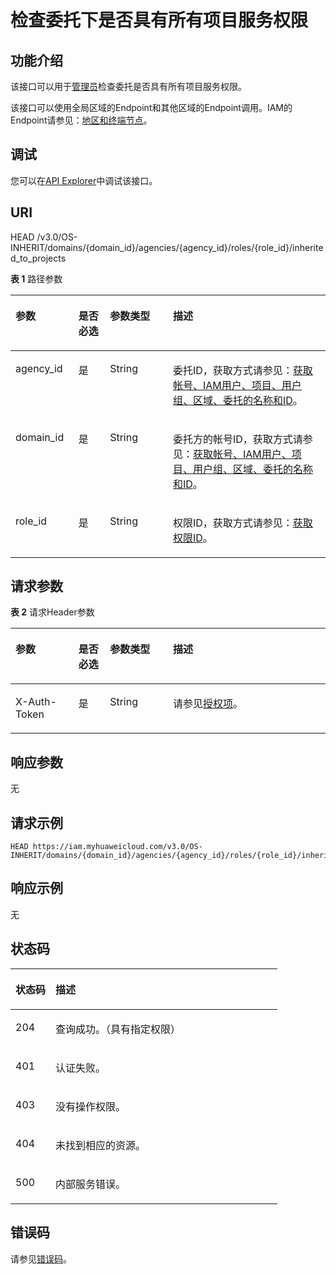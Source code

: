 # 检查委托下是否具有所有项目服务权限<a name="iam_12_0016"></a>

## 功能介绍<a name="section11866174011112"></a>

该接口可以用于<u>[管理员](https://support.huaweicloud.com/usermanual-iam/iam_01_0001.html)</u><u></u>检查委托是否具有所有项目服务权限。

该接口可以使用全局区域的Endpoint和其他区域的Endpoint调用。IAM的Endpoint请参见：[地区和终端节点](https://developer.huaweicloud.com/endpoint?IAM)。

## 调试<a name="section381104313215"></a>

您可以在[API Explorer](https://apiexplorer.developer.huaweicloud.com/apiexplorer/doc?product=IAM&api=CheckAllProjectsPermissionForAgency)中调试该接口。

## URI<a name="section287084017110"></a>

HEAD /v3.0/OS-INHERIT/domains/\{domain\_id\}/agencies/\{agency\_id\}/roles/\{role\_id\}/inherited\_to\_projects

**表 1**  路径参数

<a name="table14871640201113"></a>
<table><thead align="left"><tr id="row9968144051112"><th class="cellrowborder" valign="top" width="20%" id="mcps1.2.5.1.1"><p id="p696884014113"><a name="p696884014113"></a><a name="p696884014113"></a>参数</p>
</th>
<th class="cellrowborder" valign="top" width="10%" id="mcps1.2.5.1.2"><p id="p17968840191113"><a name="p17968840191113"></a><a name="p17968840191113"></a>是否必选</p>
</th>
<th class="cellrowborder" valign="top" width="20%" id="mcps1.2.5.1.3"><p id="p109681640141114"><a name="p109681640141114"></a><a name="p109681640141114"></a>参数类型</p>
</th>
<th class="cellrowborder" valign="top" width="50%" id="mcps1.2.5.1.4"><p id="p109681840111113"><a name="p109681840111113"></a><a name="p109681840111113"></a>描述</p>
</th>
</tr>
</thead>
<tbody><tr id="row14968134012110"><td class="cellrowborder" valign="top" width="20%" headers="mcps1.2.5.1.1 "><p id="p29688407110"><a name="p29688407110"></a><a name="p29688407110"></a>agency_id</p>
</td>
<td class="cellrowborder" valign="top" width="10%" headers="mcps1.2.5.1.2 "><p id="p1096894021117"><a name="p1096894021117"></a><a name="p1096894021117"></a>是</p>
</td>
<td class="cellrowborder" valign="top" width="20%" headers="mcps1.2.5.1.3 "><p id="p169681640191115"><a name="p169681640191115"></a><a name="p169681640191115"></a>String</p>
</td>
<td class="cellrowborder" valign="top" width="50%" headers="mcps1.2.5.1.4 "><p id="zh-cn_topic_0222594444_p1930175074413"><a name="zh-cn_topic_0222594444_p1930175074413"></a><a name="zh-cn_topic_0222594444_p1930175074413"></a>委托ID，获取方式请参见：<a href="获取帐号-IAM用户-项目-用户组-区域-委托的名称和ID.md">获取帐号、IAM用户、项目、用户组、区域、委托的名称和ID</a>。</p>
</td>
</tr>
<tr id="row19969340121114"><td class="cellrowborder" valign="top" width="20%" headers="mcps1.2.5.1.1 "><p id="p196919407117"><a name="p196919407117"></a><a name="p196919407117"></a>domain_id</p>
</td>
<td class="cellrowborder" valign="top" width="10%" headers="mcps1.2.5.1.2 "><p id="p189691340191116"><a name="p189691340191116"></a><a name="p189691340191116"></a>是</p>
</td>
<td class="cellrowborder" valign="top" width="20%" headers="mcps1.2.5.1.3 "><p id="p596924018114"><a name="p596924018114"></a><a name="p596924018114"></a>String</p>
</td>
<td class="cellrowborder" valign="top" width="50%" headers="mcps1.2.5.1.4 "><p id="zh-cn_topic_0222594444_p123755012443"><a name="zh-cn_topic_0222594444_p123755012443"></a><a name="zh-cn_topic_0222594444_p123755012443"></a>委托方的帐号ID，获取方式请参见：<a href="获取帐号-IAM用户-项目-用户组-区域-委托的名称和ID.md">获取帐号、IAM用户、项目、用户组、区域、委托的名称和ID</a>。</p>
</td>
</tr>
<tr id="row1996934081111"><td class="cellrowborder" valign="top" width="20%" headers="mcps1.2.5.1.1 "><p id="p3969164012112"><a name="p3969164012112"></a><a name="p3969164012112"></a>role_id</p>
</td>
<td class="cellrowborder" valign="top" width="10%" headers="mcps1.2.5.1.2 "><p id="p1096919403119"><a name="p1096919403119"></a><a name="p1096919403119"></a>是</p>
</td>
<td class="cellrowborder" valign="top" width="20%" headers="mcps1.2.5.1.3 "><p id="p1696934011117"><a name="p1696934011117"></a><a name="p1696934011117"></a>String</p>
</td>
<td class="cellrowborder" valign="top" width="50%" headers="mcps1.2.5.1.4 "><p id="zh-cn_topic_0222594444_p1644155017445"><a name="zh-cn_topic_0222594444_p1644155017445"></a><a name="zh-cn_topic_0222594444_p1644155017445"></a>权限ID，获取方式请参见：<a href="查询权限列表.md">获取权限ID</a>。</p>
</td>
</tr>
</tbody>
</table>

## 请求参数<a name="section188844016119"></a>

**表 2**  请求Header参数

<a name="table1088811402118"></a>
<table><thead align="left"><tr id="row89691408113"><th class="cellrowborder" valign="top" width="20%" id="mcps1.2.5.1.1"><p id="p596918400113"><a name="p596918400113"></a><a name="p596918400113"></a>参数</p>
</th>
<th class="cellrowborder" valign="top" width="10%" id="mcps1.2.5.1.2"><p id="p89692407116"><a name="p89692407116"></a><a name="p89692407116"></a>是否必选</p>
</th>
<th class="cellrowborder" valign="top" width="20%" id="mcps1.2.5.1.3"><p id="p1969184012117"><a name="p1969184012117"></a><a name="p1969184012117"></a>参数类型</p>
</th>
<th class="cellrowborder" valign="top" width="50%" id="mcps1.2.5.1.4"><p id="p99693406116"><a name="p99693406116"></a><a name="p99693406116"></a>描述</p>
</th>
</tr>
</thead>
<tbody><tr id="row8969440191120"><td class="cellrowborder" valign="top" width="20%" headers="mcps1.2.5.1.1 "><p id="p79691340131120"><a name="p79691340131120"></a><a name="p79691340131120"></a>X-Auth-Token</p>
</td>
<td class="cellrowborder" valign="top" width="10%" headers="mcps1.2.5.1.2 "><p id="p13969114012115"><a name="p13969114012115"></a><a name="p13969114012115"></a>是</p>
</td>
<td class="cellrowborder" valign="top" width="20%" headers="mcps1.2.5.1.3 "><p id="p1396974041117"><a name="p1396974041117"></a><a name="p1396974041117"></a>String</p>
</td>
<td class="cellrowborder" valign="top" width="50%" headers="mcps1.2.5.1.4 "><p id="p9969240111115"><a name="p9969240111115"></a><a name="p9969240111115"></a>请参见<a href="授权项.md">授权项</a>。</p>
</td>
</tr>
</tbody>
</table>

## 响应参数<a name="section1189518408111"></a>

无

## 请求示例<a name="section589524017116"></a>

```
HEAD https://iam.myhuaweicloud.com/v3.0/OS-INHERIT/domains/{domain_id}/agencies/{agency_id}/roles/{role_id}/inherited_to_projects
```

## 响应示例<a name="section1389754011111"></a>

无

## 状态码<a name="section18898204041115"></a>

<a name="table13898340111110"></a>
<table><thead align="left"><tr id="row11970154061111"><th class="cellrowborder" valign="top" width="15%" id="mcps1.1.3.1.1"><p id="p11970340151112"><a name="p11970340151112"></a><a name="p11970340151112"></a>状态码</p>
</th>
<th class="cellrowborder" valign="top" width="85%" id="mcps1.1.3.1.2"><p id="p18970340161115"><a name="p18970340161115"></a><a name="p18970340161115"></a>描述</p>
</th>
</tr>
</thead>
<tbody><tr id="row129701140151120"><td class="cellrowborder" valign="top" width="15%" headers="mcps1.1.3.1.1 "><p id="p1697019403119"><a name="p1697019403119"></a><a name="p1697019403119"></a>204</p>
</td>
<td class="cellrowborder" valign="top" width="85%" headers="mcps1.1.3.1.2 "><p id="p597034015115"><a name="p597034015115"></a><a name="p597034015115"></a>查询成功。（具有指定权限）</p>
</td>
</tr>
<tr id="row49701140131111"><td class="cellrowborder" valign="top" width="15%" headers="mcps1.1.3.1.1 "><p id="p5970340191116"><a name="p5970340191116"></a><a name="p5970340191116"></a>401</p>
</td>
<td class="cellrowborder" valign="top" width="85%" headers="mcps1.1.3.1.2 "><p id="p3970104015114"><a name="p3970104015114"></a><a name="p3970104015114"></a>认证失败。</p>
</td>
</tr>
<tr id="row3970124051116"><td class="cellrowborder" valign="top" width="15%" headers="mcps1.1.3.1.1 "><p id="p0970340151116"><a name="p0970340151116"></a><a name="p0970340151116"></a>403</p>
</td>
<td class="cellrowborder" valign="top" width="85%" headers="mcps1.1.3.1.2 "><p id="p1497084011112"><a name="p1497084011112"></a><a name="p1497084011112"></a>没有操作权限。</p>
</td>
</tr>
<tr id="row13970194013114"><td class="cellrowborder" valign="top" width="15%" headers="mcps1.1.3.1.1 "><p id="p797064019113"><a name="p797064019113"></a><a name="p797064019113"></a>404</p>
</td>
<td class="cellrowborder" valign="top" width="85%" headers="mcps1.1.3.1.2 "><p id="p1897013408111"><a name="p1897013408111"></a><a name="p1897013408111"></a>未找到相应的资源。</p>
</td>
</tr>
<tr id="row19706401113"><td class="cellrowborder" valign="top" width="15%" headers="mcps1.1.3.1.1 "><p id="p497024011115"><a name="p497024011115"></a><a name="p497024011115"></a>500</p>
</td>
<td class="cellrowborder" valign="top" width="85%" headers="mcps1.1.3.1.2 "><p id="p18970540141120"><a name="p18970540141120"></a><a name="p18970540141120"></a>内部服务错误。</p>
</td>
</tr>
</tbody>
</table>

## 错误码<a name="section179051240171116"></a>

请参见[错误码](错误码.md)。

